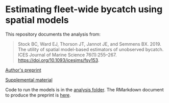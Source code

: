 # Estimating fleet-wide bycatch using spatial models

This repository documents the analysis from:
> Stock BC, Ward EJ, Thorson JT, Jannot JE, and Semmens BX. 2019. The utility of spatial model-based estimators of unobserved bycatch. ICES Journal of Marine Science 76(1):255–267. https://doi.org/10.1093/icesjms/fsy153.

[Author's preprint](https://github.com/brianstock/fleetwide_public/blob/master/paper/revision/bycatch_sim_paper_merged_small.pdf)

[Supplemental material](https://github.com/brianstock/fleetwide_public/blob/master/paper/revision/Stock%20supplementary%20merged.pdf)

Code to run the models is in the [analysis folder](https://github.com/brianstock/fleetwide_public/tree/master/analysis). The RMarkdown document to produce the preprint is [here](https://github.com/brianstock/fleetwide_public/blob/master/paper/bycatch_sim_paper.Rmd).
